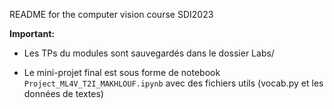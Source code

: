 README for the computer vision course SDI2023

**Important:**

* Les TPs du modules sont sauvegardés dans le dossier Labs/

* Le mini-projet final est sous forme de notebook ``Project_ML4V_T2I_MAKHLOUF.ipynb`` avec des fichiers utils (vocab.py et les données de textes)

